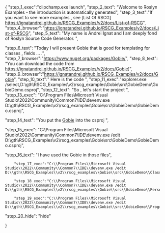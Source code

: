 {
    "step_1_exec":"clipchamp.exe launch",
    "step_2_text": "Welcome to Roslyn Examples - the introduction is automatically generated",
    "step_3_text":"If you want to see more examples , see  [List Of RSCG] https://ignatandrei.github.io/RSCG_Examples/v2/docs/List-of-RSCG",
    "step_4_browser":"https://ignatandrei.github.io/RSCG_Examples/v2/docs/List-of-RSCG",
    "step_5_text": "My name is Andrei Ignat and I am deeply fond of Roslyn Source Code Generator. ",

"step_6_text": "Today I will present Gobie  that is good for templating for classes , fields ... .",
"step_7_browser":"https://www.nuget.org/packages/Gobie/",
"step_8_text": "You can download the code from https://ignatandrei.github.io/RSCG_Examples/v2/docs/Gobie)",
"step_9_browser":"https://ignatandrei.github.io/RSCG_Examples/v2/docs/Gobie",
"step_10_text":" Here is the code ",
"step_11_exec":"explorer.exe /select,D:\\gth\\RSCG_Examples\\v2\\rscg_examples\\Gobie\\src\\GobieDemo\\GobieDemo.csproj",
"step_12_text": "So , let's start the project ",
"step_13_exec": "C:\\Program Files\\Microsoft Visual Studio\\2022\\Community\\Common7\\IDE\\devenv.exe D:\\gth\\RSCG_Examples\\v2\\rscg_examples\\Gobie\\src\\GobieDemo\\GobieDemo.csproj",

"step_14_text": "You put the  [Gobie](https://www.nuget.org/packages/Gobie/) into the csproj ",

"step_15_exec": "C:\\Program Files\\Microsoft Visual Studio\\2022\\Community\\Common7\\IDE\\devenv.exe /edit D:\\gth\\RSCG_Examples\\v2\\rscg_examples\\Gobie\\src\\GobieDemo\\GobieDemo.csproj",

"step_16_text": "I have used the Gobie in those files",


        "step_17_exec":"C:\\Program Files\\Microsoft Visual Studio\\2022\\Community\\Common7\\IDE\\devenv.exe /edit D:\\gth\\RSCG_Examples\\v2\\rscg_examples\\Gobie\\src\\GobieDemo\\ClassGenAddId.cs",
    
        "step_18_exec":"C:\\Program Files\\Microsoft Visual Studio\\2022\\Community\\Common7\\IDE\\devenv.exe /edit D:\\gth\\RSCG_Examples\\v2\\rscg_examples\\Gobie\\src\\GobieDemo\\Person.cs",
    
        "step_19_exec":"C:\\Program Files\\Microsoft Visual Studio\\2022\\Community\\Common7\\IDE\\devenv.exe /edit D:\\gth\\RSCG_Examples\\v2\\rscg_examples\\Gobie\\src\\GobieDemo\\Program.cs",
    
"step_20_hide": "hide"


}